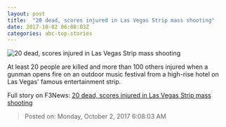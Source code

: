 ```yaml
---
layout: post
title:  "20 dead, scores injured in Las Vegas Strip mass shooting"
date: 2017-10-02 06:08:03Z
categories: abc-top-stories
---
```


![20 dead, scores injured in Las Vegas Strip mass shooting](http://www.abc.net.au/news/image/9008608-1x1-700x700.jpg)

At least 20 people are killed and more than 100 others injured when a gunman opens fire on an outdoor music festival from a high-rise hotel on Las Vegas' famous entertainment strip.


Full story on F3News: [20 dead, scores injured in Las Vegas Strip mass shooting](http://www.f3nws.com/n/mzQyaE)

> Posted on: Monday, October 2, 2017 6:08:03 AM
